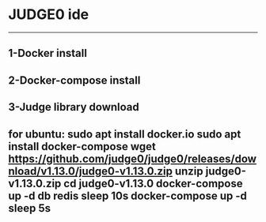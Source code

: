 # JUDGE0 ide 
---------------------------------------------
1-Docker install 
---------------------
2-Docker-compose install
----------------------------
3-Judge library download 
------------------------




for ubuntu:
sudo apt install docker.io
sudo apt install docker-compose 
wget https://github.com/judge0/judge0/releases/download/v1.13.0/judge0-v1.13.0.zip
unzip judge0-v1.13.0.zip
cd judge0-v1.13.0
docker-compose up -d db redis
sleep 10s
docker-compose up -d
sleep 5s
-------------------
